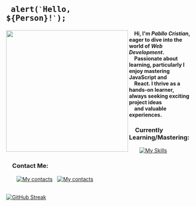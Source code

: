 ## <pre> alert(`` ` ``Hello, ${Person}!`` ` ``); </pre>
<img src="https://user-images.githubusercontent.com/74038190/212750996-938b257b-266c-45a7-9af7-655341c0f58b.gif" align="left" width="330px"> &emsp;<b>Hi, I'm _Pabllo Cristian_, eager to dive into the world of _Web Development_.<br />&emsp;Passionate about learning, particularly I enjoy mastering JavaScript and<br />&emsp;React. I thrive as a hands-on learner, always seeking exciting project ideas<br />&emsp;and valuable experiences.</b>

### &emsp;Currently Learning/Mastering:
&emsp;&emsp;[![My Skills](https://skillicons.dev/icons?i=js,html,css,react)](https://skillicons.dev)

### &emsp;Contact Me:
&emsp;&emsp;[![My contacts](https://skillicons.dev/icons?i=linkedin)](https://www.linkedin.com/in/pabllo-cristian-ferreira-de-lima-712b5224b/)ﾠ[![My contacts](https://skillicons.dev/icons?i=gmail)](mailto:pabllo.dev@gmail.com)
<br /><br />

[![GitHub Streak](https://github-readme-streak-stats.herokuapp.com?user=IkPc&theme=dark&card_width=950)](https://git.io/streak-stats)
